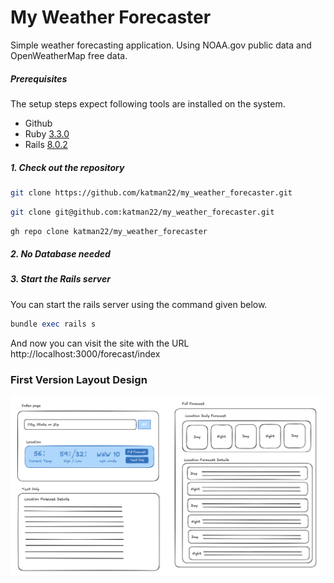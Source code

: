 # My Weather Forecaster

Simple weather forecasting application. Using NOAA.gov public data and OpenWeatherMap free data.

##### Prerequisites

The setup steps expect following tools are installed on the system.

- Github
- Ruby [3.3.0](https://www.ruby-lang.org/en/news/2023/12/25/ruby-3-3-0-released/)
- Rails [8.0.2](https://rubyonrails.org/2025/3/12/Rails-Version-8-0-2-has-been-released)

##### 1. Check out the repository

```bash
git clone https://github.com/katman22/my_weather_forecaster.git
```
```bash
git clone git@github.com:katman22/my_weather_forecaster.git
```
```bash
gh repo clone katman22/my_weather_forecaster
```

##### 2. No Database needed

##### 3. Start the Rails server

You can start the rails server using the command given below.

```ruby
bundle exec rails s
```

And now you can visit the site with the URL http://localhost:3000/forecast/index

### First Version Layout Design
![layout_example.png](public/images/layout_example.png)


